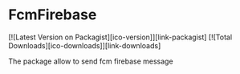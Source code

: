 # FcmFirebase 

[![Latest Version on Packagist][ico-version]][link-packagist]
[![Total Downloads][ico-downloads]][link-downloads]

The package allow to send fcm firebase message
